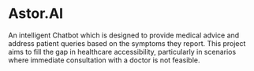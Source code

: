 # Astor.AI
An intelligent Chatbot which is designed to provide medical advice and address patient queries based on the symptoms they report. This project aims to fill the gap in healthcare accessibility, particularly in scenarios where immediate consultation with a doctor is not feasible.
